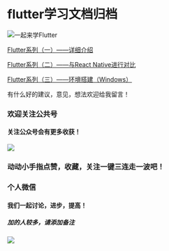 # flutter学习文档归档

![一起来学Flutter](https://upload-images.jianshu.io/upload_images/3258163-f52b298eae5338f5.png?imageMogr2/auto-orient/strip%7CimageView2/2/w/1240)

[Flutter系列（一）——详细介绍](https://www.jianshu.com/p/594d2fed8cd1)

[Flutter系列（二）——与React Native进行对比](https://www.jianshu.com/p/a5b23328a81d)

[Flutter系列（三）——环境搭建（Windows）](https://www.jianshu.com/p/3f9aaec0d1f4)

有什么好的建议，意见，想法欢迎给我留言！



### 欢迎关注公共号
#### 关注公众号会有更多收获！
![](https://upload-images.jianshu.io/upload_images/3258163-635809c97c6586e8.png?imageMogr2/auto-orient/strip%7CimageView2/2/w/1240)
### 动动小手指点赞，收藏，关注一键三连走一波吧！



### 个人微信
#### 我们一起讨论，进步，提高！
##### 加的人较多，请添加备注
![](https://upload-images.jianshu.io/upload_images/3258163-26e6f43536b369d4.jpg?imageMogr2/auto-orient/strip%7CimageView2/2/w/1240)



